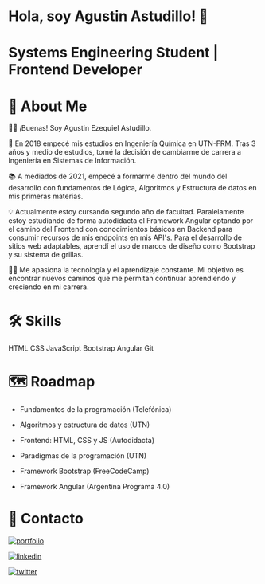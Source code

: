 # Hola, soy Agustin Astudillo! 👋
# Systems Engineering Student | Frontend Developer

# 🚀 About Me
🙋‍♂️ ¡Buenas! Soy Agustin Ezequiel Astudillo.

🏫 En 2018 empecé mis estudios en Ingeniería Química en UTN-FRM. Tras 3 años y medio de estudios, tomé la decisión de cambiarme de carrera a Ingeniería en Sistemas de Información.

📚 A mediados de 2021, empecé a formarme dentro del mundo del desarrollo con fundamentos de Lógica, Algoritmos y Estructura de datos en mis primeras materias. 

💡 Actualmente estoy cursando segundo año de facultad. Paralelamente estoy estudiando de forma autodidacta el Framework Angular optando por el camino del Frontend con conocimientos básicos en Backend para consumir recursos de mis endpoints en mis API's. Para el desarrollo de sitios web adaptables, aprendí el uso de marcos de diseño como Bootstrap y su sistema de grillas.

👨‍💻 Me apasiona la tecnología y el aprendizaje constante. Mi objetivo es encontrar nuevos caminos que me permitan continuar aprendiendo y creciendo en mi carrera.


# 🛠 Skills
HTML
CSS
JavaScript
Bootstrap
Angular
Git


# 🗺️ Roadmap

- Fundamentos de la programación (Telefónica)

- Algoritmos y estructura de datos (UTN)

- Frontend: HTML, CSS y JS (Autodidacta)

- Paradigmas de la programación (UTN)

- Framework Bootstrap (FreeCodeCamp)

- Framework Angular (Argentina Programa 4.0)


# 🔗 Contacto
[![portfolio](https://img.shields.io/badge/my_portfolio-000?style=for-the-badge&logo=ko-fi&logoColor=white)](https://hoopneisser.github.io/)

[![linkedin](https://img.shields.io/badge/linkedin-0A66C2?style=for-the-badge&logo=linkedin&logoColor=white)](https://www.linkedin.com/in/agustin-ezequiel-astudillo/)

[![twitter](https://img.shields.io/badge/twitter-1DA1F2?style=for-the-badge&logo=twitter&logoColor=white)](https://twitter.com/AgusAstudillo97)
